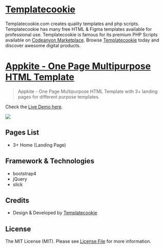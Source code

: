 # [Templatecookie](https://templatecookie.com)
Templatecookie.com creates quality templates and php scripts. Templatecookie has many free HTML & Figma templates available for professional use. Templatecookie is famous for its premium PHP Scripts available on [Codeanyon Marketplace](https://codecanyon.net/user/templatecookie). Browse [Templatecookie](https://templatecookie.com) today and discover awesome digital products.

# [Appkite - One Page Multipurpose HTML Template](https://www.templatecookie.com/products)

> Appkite - One Page Multipurpose HTML Template with 3+ landing pages for different purpose templates.

Check the [Live Demo here](https://appkite-html.netlify.app/).

![](screenshot.png)

## Pages List
- 3+ Home (Landing Page)
  
## Framework & Technologies
- bootstrap4
- jQuery
- slick

## Credits
- Design & Developed by [Templatecookie](https://templatecookie.com)

## License
The MIT License (MIT). Please see [License File](LICENSE.md) for more information.
